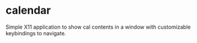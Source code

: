 # calendar
Simple X11 application to show cal contents in a window with  customizable keybindings to navigate.
